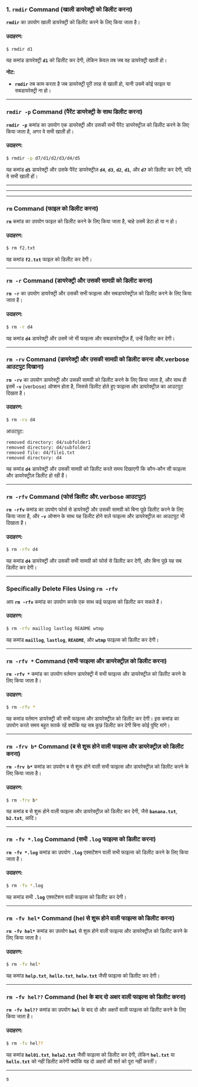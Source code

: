 ### 1. **`rmdir` Command** (खाली डायरेक्ट्री को डिलीट करना)

**`rmdir`** का उपयोग खाली डायरेक्ट्री को डिलीट करने के लिए किया जाता है।

#### उदाहरण:

```bash
$ rmdir d1
```

यह कमांड डायरेक्ट्री **`d1`** को डिलीट कर देगी, लेकिन केवल तब जब वह डायरेक्ट्री खाली हो।

**नोट:**  
- **`rmdir`** तब काम करता है जब डायरेक्ट्री पूरी तरह से खाली हो, यानी उसमें कोई फाइल या सबडायरेक्ट्री ना हो।

---

###  **`rmdir -p` Command** (पैरेंट डायरेक्ट्री के साथ डिलीट करना)

**`rmdir -p`** कमांड का उपयोग एक डायरेक्ट्री और उसकी सभी पैरेंट डायरेक्ट्रीज़ को डिलीट करने के लिए किया जाता है, अगर वे सभी खाली हों।

#### उदाहरण:

```bash
$ rmdir -p d7/d1/d2/d3/d4/d5
```

यह कमांड **`d5`** डायरेक्ट्री और उसके पैरेंट डायरेक्ट्रीज़ **`d4`**, **`d3`**, **`d2`**, **`d1`**, और **`d7`** को डिलीट कर देगी, यदि ये सभी खाली हों।

---
---
---

### **`rm` Command** (फाइल को डिलीट करना)

**`rm`** कमांड का उपयोग फाइल को डिलीट करने के लिए किया जाता है, चाहे उसमें डेटा हो या न हो।

#### उदाहरण:

```bash
$ rm f2.txt
```

यह कमांड **`f2.txt`** फाइल को डिलीट कर देगी।

---

###  **`rm -r` Command** (डायरेक्ट्री और उसकी सामग्री को डिलीट करना)

**`rm -r`** का उपयोग डायरेक्ट्री और उसकी सभी फाइल्स और सबडायरेक्ट्रीज़ को डिलीट करने के लिए किया जाता है।

#### उदाहरण:

```bash
$ rm -r d4
```

यह कमांड **`d4`** डायरेक्ट्री और उसमें जो भी फाइल्स और सबडायरेक्ट्रीज़ हैं, उन्हें डिलीट कर देगी।

---

###  **`rm -rv` Command** (डायरेक्ट्री और उसकी सामग्री को डिलीट करना और.verbose आउटपुट दिखाना)

**`rm -rv`** का उपयोग डायरेक्ट्री और उसकी सामग्री को डिलीट करने के लिए किया जाता है, और साथ ही इसमें **`-v`** (verbose) ऑप्शन होता है, जिससे डिलीट होते हुए फाइल्स और डायरेक्ट्रीज़ का आउटपुट दिखता है।

#### उदाहरण:

```bash
$ rm -rv d4
```

आउटपुट:
```
removed directory: d4/subfolder1
removed directory: d4/subfolder2
removed file: d4/file1.txt
removed directory: d4
```

यह कमांड **`d4`** डायरेक्ट्री और उसकी सामग्री को डिलीट करते समय दिखाएगी कि कौन-कौन सी फाइल्स और डायरेक्ट्रीज़ डिलीट हो रही हैं।

---

###  **`rm -rfv` Command** (फोर्स डिलीट और.verbose आउटपुट)

**`rm -rfv`** कमांड का उपयोग फोर्स से डायरेक्ट्री और उसकी सामग्री को बिना पूछे डिलीट करने के लिए किया जाता है, और **`-v`** ऑप्शन के साथ यह डिलीट होने वाले फाइल्स और डायरेक्ट्रीज़ का आउटपुट भी दिखाता है।

#### उदाहरण:

```bash
$ rm -rfv d4
```

यह कमांड **`d4`** डायरेक्ट्री और उसकी सभी सामग्री को फोर्स से डिलीट कर देगी, और बिना पूछे यह सब डिलीट कर देगी।

---

###  **Specifically Delete Files Using `rm -rfv`**

आप **`rm -rfv`** कमांड का उपयोग करके एक साथ कई फाइल्स को डिलीट कर सकते हैं।

#### उदाहरण:

```bash
$ rm -rfv maillog lastlog README wtmp
```

यह कमांड **`maillog`**, **`lastlog`**, **`README`**, और **`wtmp`** फाइल्स को डिलीट कर देगी।

---

###  **`rm -rfv *` Command** (सभी फाइल्स और डायरेक्ट्रीज़ को डिलीट करना)

**`rm -rfv *`** कमांड का उपयोग वर्तमान डायरेक्ट्री में सभी फाइल्स और डायरेक्ट्रीज़ को डिलीट करने के लिए किया जाता है।

#### उदाहरण:

```bash
$ rm -rfv *
```

यह कमांड वर्तमान डायरेक्ट्री की सभी फाइल्स और डायरेक्ट्रीज़ को डिलीट कर देगी। इस कमांड का उपयोग करते समय बहुत सतर्क रहें क्योंकि यह सब कुछ डिलीट कर देगी बिना कोई पुष्टि मांगे।

---

###  **`rm -frv b*` Command** (ब से शुरू होने वाली फाइल्स और डायरेक्ट्रीज़ को डिलीट करना)

**`rm -frv b*`** कमांड का उपयोग ब से शुरू होने वाली सभी फाइल्स और डायरेक्ट्रीज़ को डिलीट करने के लिए किया जाता है।

#### उदाहरण:

```bash
$ rm -frv b*
```

यह कमांड ब से शुरू होने वाली फाइल्स और डायरेक्ट्रीज़ को डिलीट कर देगी, जैसे **`banana.txt`**, **`b2.txt`**, आदि।

---

###  **`rm -fv *.log` Command** (सभी `.log` फाइल्स को डिलीट करना)

**`rm -fv *.log`** कमांड का उपयोग **`.log`** एक्सटेंशन वाली सभी फाइल्स को डिलीट करने के लिए किया जाता है।

#### उदाहरण:

```bash
$ rm -fv *.log
```

यह कमांड सभी **`.log`** एक्सटेंशन वाली फाइल्स को डिलीट कर देगी।

---

###  **`rm -fv hel*` Command** (hel से शुरू होने वाली फाइल्स को डिलीट करना)

**`rm -fv hel*`** कमांड का उपयोग **`hel`** से शुरू होने वाली फाइल्स और डायरेक्ट्रीज़ को डिलीट करने के लिए किया जाता है।

#### उदाहरण:

```bash
$ rm -fv hel*
```

यह कमांड **`help.txt`**, **`hello.txt`**, **`helw.txt`** जैसी फाइल्स को डिलीट कर देगी।

---

###  **`rm -fv hel??` Command** (hel के बाद दो अक्षर वाली फाइल्स को डिलीट करना)

**`rm -fv hel??`** कमांड का उपयोग **`hel`** के बाद दो और अक्षरों वाली फाइल्स को डिलीट करने के लिए किया जाता है।

#### उदाहरण:

```bash
$ rm -fv hel??
```

यह कमांड **`hel01.txt`**, **`helw2.txt`** जैसी फाइल्स को डिलीट कर देगी, लेकिन **`hel.txt`** या **`hello.txt`** को नहीं डिलीट करेगी क्योंकि यह दो अक्षरों की शर्त को पूरा नहीं करतीं।

---
s
